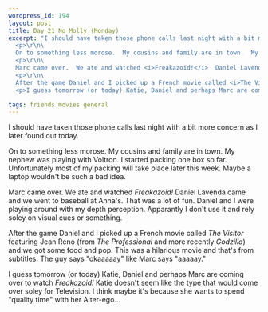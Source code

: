 ```yaml
--- 
wordpress_id: 194
layout: post
title: Day 21 No Molly (Monday)
excerpt: "I should have taken those phone calls last night with a bit more concern as I later found out today.\r\n\
  <p>\r\n\
  On to something less morose.  My cousins and family are in town.  My nephew was playing with Voltron.  I started packing one box so far.  Unfortunately most of my packing will take place later this week.  Maybe a laptop wouldn't be such a bad idea.\r\n\
  <p>\r\n\
  Marc came over.  We ate and watched <i>Freakazoid!</i>  Daniel Lavenda came and we went to baseball at Anna's.  That was a lot of fun.  Daniel and I were playing around with my depth perception.  Apparantly I don't use it and rely soley on visual cues or something.\r\n\
  <p>\r\n\
  After the game Daniel and I picked up a French movie called <i>The Visitor</i> featuring Jean Reno (from <i>The Professional</i> and more recently <i>Godzilla</i>) and we got some food and pop.  This was a hilarious movie and that's from subtitles.  The guy says \"okaaaaay\" like Marc says \"aaaaay.\"\r\n\
  <p>I guess tomorrow (or today) Katie, Daniel and perhaps Marc are coming over to watch <i>Freakazoid!</i>  Katie doesn't seem like the type that would come over soley for Television.  I think maybe it's because she wants to spend \"quality time\" with her Alter-ego... "

tags: friends movies general
---
```


I should have taken those phone calls last night with a bit more concern as I later found out today.
<p>
On to something less morose.  My cousins and family are in town.  My nephew was playing with Voltron.  I started packing one box so far.  Unfortunately most of my packing will take place later this week.  Maybe a laptop wouldn't be such a bad idea.
<p>
Marc came over.  We ate and watched <i>Freakazoid!</i>  Daniel Lavenda came and we went to baseball at Anna's.  That was a lot of fun.  Daniel and I were playing around with my depth perception.  Apparantly I don't use it and rely soley on visual cues or something.
<p>
After the game Daniel and I picked up a French movie called <i>The Visitor</i> featuring Jean Reno (from <i>The Professional</i> and more recently <i>Godzilla</i>) and we got some food and pop.  This was a hilarious movie and that's from subtitles.  The guy says "okaaaaay" like Marc says "aaaaay."
<p>I guess tomorrow (or today) Katie, Daniel and perhaps Marc are coming over to watch <i>Freakazoid!</i>  Katie doesn't seem like the type that would come over soley for Television.  I think maybe it's because she wants to spend "quality time" with her Alter-ego... 
